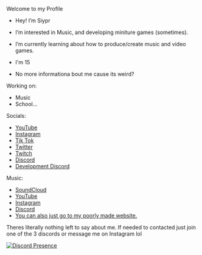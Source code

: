 Welcome to my Profile
- Hey! I’m Siypr
- I’m interested in Music, and developing miniture games (sometimes).
- I’m currently learning about how to produce/create music and video games.

- I'm 15
- No more informationa bout me cause its weird?

Working on:
- Music
- School...

Socials:
- [YouTube](https://youtube.com/siypr)
- [Instagram](https://instagram.com/siypryt)
- [Tik Tok](https://tiktok.com/@siypr)
- [Twitter](https://twitter.com/siypr)
- [Twitch](https://twitch.tv/siypryt)
- [Discord](https://discord.gg/fSfuW4AS3B)
- [Development Discord](https://discord.gg/Mth2uQS)

Music:
- [SoundCloud](https://soundcloud.com/imrainclouds)
- [YouTube](https://youtube.com/@imrainclouds)
- [Instagram](https://instagram.com/im.rain.clouds)
- [Discord](https://discord.gg/rdhvS48wUK)
- [You can also just go to my poorly made website.](https://siypryt.github.io/audioplayer.html)

Theres literally nothing left to say about me. If needed to contacted just join one of the 3 discords or message me on Instagram lol

[![Discord Presence](https://lanyard.cnrad.dev/api/289955557161304067)](https://discord.com/users/289955557161304067)
